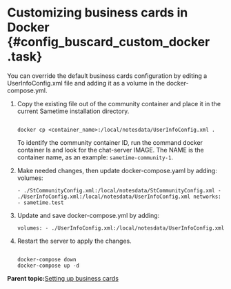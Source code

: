 # Customizing business cards in Docker {#config_buscard_custom_docker .task}

You can override the default business cards configuration by editing a UserInfoConfig.xml file and adding it as a volume in the docker-compose.yml.

1.  Copy the existing file out of the community container and place it in the current Sametime installation directory.

    ``` {#codeblock_zww_wdc_k5b}
    
    docker cp <container_name>:/local/notesdata/UserInfoConfig.xml . 
    
    ```

    To identify the community container ID, run the command docker container ls and look for the chat-server IMAGE. The NAME is the container name, as an example: `sametime-community-1`.

2.  Make needed changes, then update docker-compose.yaml by adding: volumes:

    ``` {#codeblock_g33_n2c_k5b}
    - ./StCommunityConfig.xml:/local/notesdata/StCommunityConfig.xml - ./UserInfoConfig.xml:/local/notesdata/UserInfoConfig.xml networks: - sametime.test 
    ```

3.  Update and save docker-compose.yml by adding:

    ``` {#codeblock_qgz_hly_mvb}
    volumes: - ./UserInfoConfig.xml:/local/notesdata/UserInfoConfig.xml
    ```

4.  Restart the server to apply the changes.

    ``` {#codeblock_bxh_4ly_mvb}
    
    docker-compose down
    docker-compose up -d
    ```


**Parent topic:**[Setting up business cards](admin_st_buscard.md)


